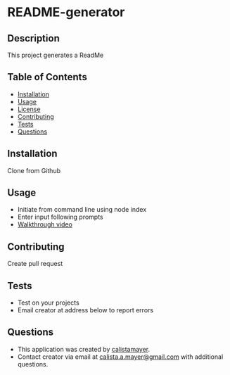 # README-generator

  ## Description

  This project generates a ReadMe

  ## Table of Contents

  - [Installation](#installation)
  - [Usage](#usage)
  - [License](#license)
  - [Contributing](#contributing)
  - [Tests](#tests)
  - [Questions](#questions)

  ## Installation

  Clone from Github

  ## Usage

  - Initiate from command line using node index
  - Enter input following prompts
  - [Walkthrough video](https://drive.google.com/file/d/1cWDY-dZ81Yd_H4y7JQbdxVyJ6WKZ_zin/view)

  ## Contributing

  Create pull request

  ## Tests

  - Test on your projects
  - Email creator at address below to report errors

  ## Questions

  - This application was created by [calistamayer](https://github.com/calistamayer).
  - Contact creator via email at calista.a.mayer@gmail.com with additional questions. 


